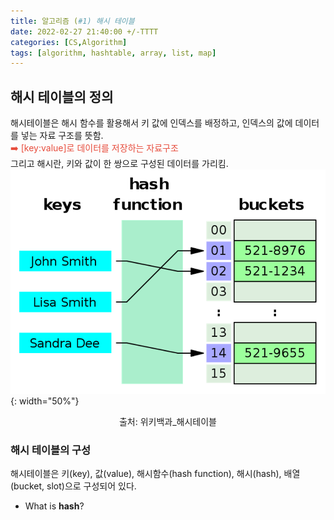 ```yaml
---
title: 알고리즘 (#1) 해시 테이블
date: 2022-02-27 21:40:00 +/-TTTT
categories: [CS,Algorithm]
tags: [algorithm, hashtable, array, list, map]
---
```

## 해시 테이블의 정의
해시테이블은 해시 함수를 활용해서 키 값에 인덱스를 배정하고, 인덱스의 값에 데이터를 넣는 자료 구조를 뜻함.  
<span style="color:#e74c3c">
➡️ [key:value]로 데이터를 저장하는 자료구조
</span>  
그리고 해시란, 키와 값이 한 쌍으로 구성된 데이터를 가리킴.  
![hashtable](/assets/img/hashTable/hash_table.png){: width="50%"}
<center>출처: 위키백과_해시테이블</center>

### 해시 테이블의 구성
해시테이블은 키(key), 값(value), 해시함수(hash function), 해시(hash), 배열(bucket, slot)으로 구성되어 있다.  
* What is **hash**?  
 
